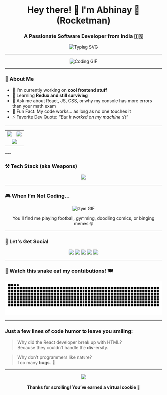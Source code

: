 <h1 align="center">Hey there! 👋 I'm Abhinay 🚀(Rocketman)</h1>
<h3 align="center">A Passionate Software Developer from India 🇮🇳</h3>

<p align="center">
  <img src="https://readme-typing-svg.demolab.com?font=Fira+Code&duration=3000&pause=1000&center=true&vCenter=true&width=435&lines=Frontend+Fanatic+👨‍💻;Code.+Pray.+Repeat.+✝️;React-ing+to+Everything+⚛️;Debugger+by+day%2C+Dreamer+by+night+🌙" alt="Typing SVG" />
  
</p>

---

<div align="center">
  <img src="https://media.giphy.com/media/qgQUggAC3Pfv687qPC/giphy.gif" height="200" alt="Coding GIF">
</div>

---

### 🧠 About Me

- 🔭 I’m currently working on **cool frontend stuff**  
- 🌱 Learning **Redux and still surviving**  
- 💬 Ask me about React, JS, CSS, or why my console has more errors than your math exam
- 🎯 Fun Fact: My code works… as long as no one touches it
- ⚡ Favorite Dev Quote: *“But It worked on my machine :((”*  

---

<div align="center">
  <table>
    <tr>
      <td>
        <img src="https://github-readme-stats.vercel.app/api?username=RocketMan05-2002&show_icons=true&theme=tokyonight&include_all_commits=true&count_private=true" height="170" />
      </td>
      <td>
        <img src="https://streak-stats.demolab.com?user=RocketMan05-2002&locale=en&mode=daily&theme=dracula&hide_border=false&border_radius=5" height="170" />
      </td>
    </tr>
    <tr>
      <td colspan="2" align="center">
        <img src="https://github-readme-stats.vercel.app/api/top-langs/?username=RocketMan05-2002&layout=compact&theme=tokyonight" height="170" />
      </td>
    </tr>
  </table>
</div>
---

### ⚒️ Tech Stack (aka Weapons)

<div align="center">
  <img src="https://skillicons.dev/icons?i=js,react,redux,html,css,c,cpp,git,github,tailwind,vercel,ts" />
</div>

---

### 🎮 When I’m Not Coding...

<div align="center">
  <img src="https://media.giphy.com/media/1kkxWqT5nvLXupUTwK/giphy.gif" height="200" alt="Gym GIF" />
  <p>You'll find me playing football, gymming, doodling comics, or binging memes 🤓</p>
</div>




---

### 🔗 Let's Get Social

<p align="center">
  <a href="#"><img src="https://img.shields.io/badge/Youtube-%23FF0000.svg?style=for-the-badge&logo=youtube&logoColor=white" /></a>
  <a href="#"><img src="https://img.shields.io/badge/Instagram-%23E4405F.svg?style=for-the-badge&logo=instagram&logoColor=white" /></a>
<!--   <a href="#"><img src="https://img.shields.io/badge/Twitch-%239146FF.svg?style=for-the-badge&logo=twitch&logoColor=white" /></a> -->
  <a href="#"><img src="https://img.shields.io/badge/Discord-%237289DA.svg?style=for-the-badge&logo=discord&logoColor=white" /></a>
  <a href="#"><img src="https://img.shields.io/badge/Gmail-%23D14836.svg?style=for-the-badge&logo=gmail&logoColor=white" /></a>
  <a href="#"><img src="https://img.shields.io/badge/LinkedIn-%230077B5.svg?style=for-the-badge&logo=linkedin&logoColor=white" /></a>
</p>

---

### 🐍 Watch this snake eat my contributions! 🍽️

<p align="center">
  <img src="https://raw.githubusercontent.com/RocketMan05-2002/RocketMan05-2002/output/snake.svg" alt="snake gif" />
</p>

---

### Just a few lines of code humor to leave you smiling:

> Why did the React developer break up with HTML?  
> Because they couldn’t handle the **div**-ersity.

> Why don’t programmers like nature?  
> Too many **bugs**. 🐛

---

<div align="center">
  <img src="https://media.giphy.com/media/26gssIytJvy1b1THO/giphy.gif" height="200" />
  <p><strong>Thanks for scrolling! You’ve earned a virtual cookie 🍪</strong></p>
</div>
